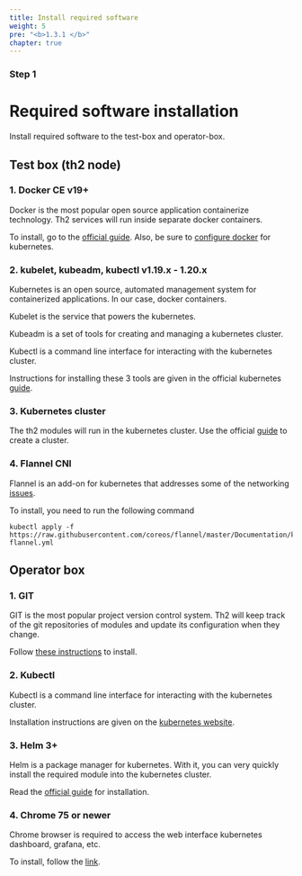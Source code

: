 ```yaml
---
title: Install required software
weight: 5
pre: "<b>1.3.1 </b>"
chapter: true
---
```

### Step 1

# Required software installation

Install required software to the test-box and operator-box.

## Test box (th2 node)

### 1. Docker CE v19+  

   Docker is the most popular open source application containerize technology. Th2 services will run inside separate docker containers.

   To install, go to the [official guide](https://docs.docker.com/engine/install/). Also, be sure to [configure docker](https://kubernetes.io/docs/setup/production-environment/container-runtimes/#docker) for kubernetes.

### 2. kubelet, kubeadm, kubectl v1.19.x - 1.20.x

Kubernetes is an open source, automated management system for containerized applications. In our case, docker containers.

Kubelet is the service that powers the kubernetes.

Kubeadm is a set of tools for creating and managing a kubernetes cluster.

Kubectl is a command line interface for interacting with the kubernetes cluster.

Instructions for installing these 3 tools are given in the official kubernetes [guide](https://kubernetes.io/docs/setup/production-environment/tools/kubeadm/install-kubeadm/).

### 3. Kubernetes cluster

The th2 modules will run in the kubernetes cluster. Use the official [guide](https://kubernetes.io/docs/setup/production-environment/tools/kubeadm/create-cluster-kubeadm/) to create a cluster.

### 4. Flannel CNI

Flannel is an add-on for kubernetes that addresses some of the networking [issues](https://kubernetes.io/docs/concepts/cluster-administration/networking/).

To install, you need to run the following command

```shell
kubectl apply -f https://raw.githubusercontent.com/coreos/flannel/master/Documentation/kube-flannel.yml
```

## Operator box

### 1. GIT

GIT is the most popular project version control system. Th2 will keep track of the git repositories of modules and update its configuration when they change.

Follow [these instructions](https://git-scm.com/book/en/v2/Getting-Started-Installing-Git) to install.

### 2. Kubectl

Kubectl is a command line interface for interacting with the kubernetes cluster.

Installation instructions are given on the [kubernetes website](https://kubernetes.io/docs/tasks/tools/).

### 3. Helm 3+

Helm is a package manager for kubernetes. With it, you can very quickly install the required module into the kubernetes cluster.

Read the [official guide](https://helm.sh/docs/intro/install/) for installation.

### 4. Chrome 75 or newer

Chrome browser is required to access the web interface kubernetes dashboard, grafana, etc.

To install, follow the [link](https://www.google.com/chrome).
